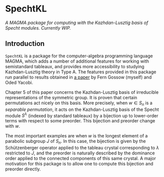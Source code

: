 # SpechtKL
_A MAGMA package for computing with the Kazhdan-Lusztig basis of Specht modules. Currently WIP._

## Introduction

`SpechtKL` is a package for the computer-algebra programming language MAGMA, which adds a number of additional features for working with semistandard tableaux, and provides more accessibility to studying Kazhdan-Lusztig theory in Type A. The features provided in this package run parallel to results obtained in [a paper](https://arxiv.org/pdf/2306.08857.pdf) by Fern Gossow (myself) and Oded Yacobi.

Chapter 5 of this paper concerns the Kazhdan-Lusztig basis of irreducible representations of the symmetric group. It is proven that certain permutations act nicely on this basis. More precisely, when $w\in S_n$ is a *separable permutation*, it acts on the Kazhdan-Lusztig basis of the Specht module $S^\lambda$ (indexed by standard tableaux) by a bijection up to lower-order terms with respect to some preorder. This bijection and preorder change with $w$.

The most important examples are when $w$ is the longest element of a parabolic subgroup $J$ of $S_n$. In this case, the bijection is given by the Schützenberger operator applied to the tableau crystal corresponding to $\lambda$ restricted to $J$, and the preorder is naturally described by the dominance order applied to the connected components of this same crystal. A major motivation for this package is to allow one to compute this bijection and preorder directly.

